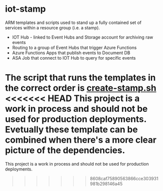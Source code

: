 # iot-stamp

ARM templates and scripts used to stand up a fully contained set of services within a resource group (i.e. a stamp).

- IOT Hub - linked to Event Hubs and Storage account for archiving raw events
- Routing to a group of Event Hubs that trigger Azure Functions
- Azure Functions Apps that publish events to Document DB
- ASA Job that connect to IOT Hub to query for specific events

The script that runs the templates in the correct order is [create-stamp.sh](iot-stamp/create-stamp.sh)
<<<<<<< HEAD
This project is a work in process and should not be used for production deployments.  Evetually these template can be combined when there's a more clear picture of the dependencies.
=======

This project is a work in process and should not be used for production deployments.
>>>>>>> 8608caf75890563866cce303931981b298146a45


